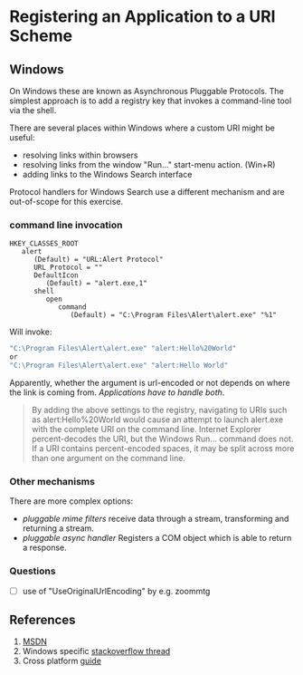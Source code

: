# Registering an Application to a URI Scheme

## Windows

On Windows these are known as Asynchronous Pluggable Protocols. The simplest
approach is to add a registry key that invokes a command-line tool via the
shell.

There are several places within Windows where a custom URI might be useful:

- resolving links within browsers
- resolving links from the window "Run..." start-menu action. (Win+R)
- adding links to the Windows Search interface

Protocol handlers for Windows Search use a different mechanism and are
out-of-scope for this exercise.

### command line invocation

```data
HKEY_CLASSES_ROOT
   alert
      (Default) = "URL:Alert Protocol"
      URL Protocol = ""
      DefaultIcon
         (Default) = "alert.exe,1"
      shell
         open
            command
               (Default) = "C:\Program Files\Alert\alert.exe" "%1"
```

Will invoke:

```powershell
"C:\Program Files\Alert\alert.exe" "alert:Hello%20World"
or
"C:\Program Files\Alert\alert.exe" "alert:Hello World"
```

Apparently, whether the argument is url-encoded or not depends on where the link
is coming from. *Applications have to handle both*.

> By adding the above settings to the registry, navigating to URIs such as
> alert:Hello%20World would cause an attempt to launch alert.exe with the
> complete URI on the command line. Internet Explorer percent-decodes the URI,
> but the Windows Run... command does not. If a URI contains percent-encoded
> spaces, it may be split across more than one argument on the command line.

### Other mechanisms

There are more complex options:

- *pluggable mime filters* receive data through a stream, transforming and returning a stream.
- *pluggable async handler* Registers a COM object which is able to return a response.

### Questions

- [ ] use of "UseOriginalUrlEncoding" by e.g. zoommtg

## References

1. [MSDN](https://docs.microsoft.com/en-us/previous-versions/windows/internet-explorer/ie-developer/platform-apis/aa767914(v=vs.85)?redirectedfrom=MSDN)
2. Windows specific [stackoverflow thread](https://docs.microsoft.com/en-us/previous-versions/windows/internet-explorer/ie-developer/platform-apis/aa767914(v=vs.85))
3. Cross platform [guide](https://support.shotgunsoftware.com/hc/en-us/articles/219031308-Launching-applications-using-custom-browser-protocols)
